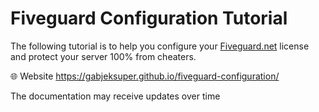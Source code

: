 # Fiveguard Configuration Tutorial
The following tutorial is to help you configure your [Fiveguard.net](https://fiveguard.net/) license and protect your server 100% from cheaters.


🌐 Website https://gabjeksuper.github.io/fiveguard-configuration/

The documentation may receive updates over time
